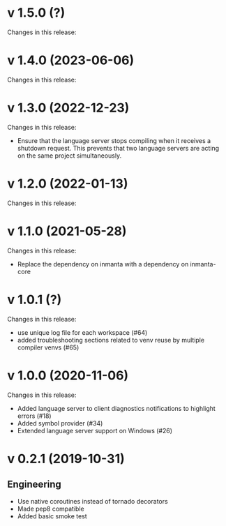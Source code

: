 # v 1.5.0 (?)
Changes in this release:

# v 1.4.0 (2023-06-06)
Changes in this release:

# v 1.3.0 (2022-12-23)
Changes in this release:
- Ensure that the language server stops compiling when it receives a shutdown request. This prevents that two language servers are acting on the same project simultaneously.

# v 1.2.0 (2022-01-13)
Changes in this release:

# v 1.1.0 (2021-05-28)
Changes in this release:
- Replace the dependency on inmanta with a dependency on inmanta-core

# v 1.0.1 (?)
Changes in this release:
- use unique log file for each workspace (#64)
- added troubleshooting sections related to venv reuse by multiple compiler venvs (#65)

# v 1.0.0 (2020-11-06)
Changes in this release:
- Added language server to client diagnostics notifications to highlight errors (#18)
- Added symbol provider (#34)
- Extended language server support on Windows (#26)

# v 0.2.1 (2019-10-31)

## Engineering
* Use native coroutines instead of tornado decorators
* Made pep8 compatible
* Added basic smoke test

